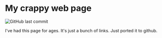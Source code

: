 # My crappy web page

![GitHub last commit](https://img.shields.io/github/last-commit/marinierb/webpage)

I've had this page for ages. It's just a bunch of links.
Just ported it to github.